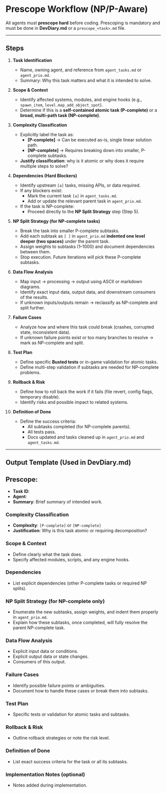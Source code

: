 # Prescope Workflow (NP/P-Aware)

All agents must **prescope hard** before coding. Prescoping is mandatory and must be done in **DevDiary.md** or a `prescope_<task>.md` file.

---

## Steps

1. **Task Identification**
   - Name, owning agent, and reference from `agent_tasks.md` or `agent_prio.md`.
   - Summary: Why this task matters and what it is intended to solve.

2. **Scope & Context**
   - Identify affected systems, modules, and engine hooks (e.g., `spawn_item`, `level.map_add_object_spot`).
   - Determine if this is a **self-contained atomic task (P-complete)** or a **broad, multi-path task (NP-complete)**.

3. **Complexity Classification**
   - Explicitly label the task as:
     - **[P-complete]** → Can be executed as-is, single linear solution path.
     - **[NP-complete]** → Requires breaking down into smaller, P-complete subtasks.
   - **Justify classification**: why is it atomic or why does it require multiple steps to solve?

4. **Dependencies (Hard Blockers)**
   - Identify upstream `[a]` tasks, missing APIs, or data required.
   - If any blockers exist:
     - Mark the current task `[a]` in `agent_tasks.md`.
     - Add or update the relevant parent task in `agent_prio.md`.
   - If the task is NP-complete:
     - Proceed directly to the **NP Split Strategy** step (Step 5).

5. **NP Split Strategy (for NP-complete tasks)**
   - Break the task into smaller P-complete subtasks.
   - Add each subtask as `[ ]` in `agent_prio.md` **indented one level deeper (two spaces)** under the parent task.
   - Assign weights to subtasks (1–1000) and document dependencies between them.
   - Stop execution. Future iterations will pick these P-complete subtasks.

6. **Data Flow Analysis**
   - Map input → processing → output using ASCII or markdown diagrams.
   - Identify exact input data, output data, and downstream consumers of the results.
   - If unknown inputs/outputs remain → reclassify as NP-complete and split further.

7. **Failure Cases**
   - Analyze how and where this task could break (crashes, corrupted state, inconsistent data).
   - If unknown failure points exist or too many branches to resolve → mark as NP-complete and split.

8. **Test Plan**
   - Define specific **Busted tests** or in-game validation for atomic tasks.
   - Define multi-step validation if subtasks are needed for NP-complete problems.

9. **Rollback & Risk**
   - Define how to roll back the work if it fails (file revert, config flags, temporary disable).
   - Identify risks and possible impact to related systems.

10. **Definition of Done**
    - Define the success criteria:
      - All subtasks completed (for NP-complete parents).
      - All tests pass.
      - Docs updated and tasks cleaned up in `agent_prio.md` and `agent_tasks.md`.

---

## Output Template (Used in DevDiary.md)

## Prescope: <Task Title>
- **Task ID**: <Task ID>
- **Agent**: <Agent Name>
- **Summary**: Brief summary of intended work.

### Complexity Classification
- **Complexity**: `[P-complete]` or `[NP-complete]`
- **Justification**: Why is this task atomic or requiring decomposition?

### Scope & Context
- Define clearly what the task does.
- Specify affected modules, scripts, and any engine hooks.

### Dependencies
- List explicit dependencies (other P-complete tasks or required NP splits).

### NP Split Strategy (for NP-complete only)
- Enumerate the new subtasks, assign weights, and indent them properly in `agent_prio.md`.
- Explain how these subtasks, once completed, will fully resolve the parent NP-complete task.

### Data Flow Analysis
- Explicit input data or conditions.
- Explicit output data or state changes.
- Consumers of this output.

### Failure Cases
- Identify possible failure points or ambiguities.
- Document how to handle these cases or break them into subtasks.

### Test Plan
- Specific tests or validation for atomic tasks and subtasks.

### Rollback & Risk
- Outline rollback strategies or note the risk level.

### Definition of Done
- List exact success criteria for the task or all its subtasks.

### Implementation Notes (optional)
- Notes added during implementation.
